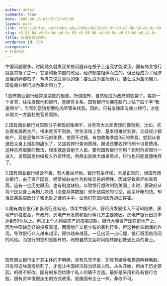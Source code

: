 ```yaml
---
author: abloz
comments: true
date: 2006-06-26 03:37:37+00:00
layout: post
link: http://abloz.com/index.php/2006/06/26/e5-8f-8d-e5-9b-bd-e6-9c-89-e5-95-86-e4-b8-9a-e9-93-b6-e8-a1-8c/
slug: e5-8f-8d-e5-9b-bd-e6-9c-89-e5-95-86-e4-b8-9a-e9-93-b6-e8-a1-8c
title: 反国有商业银行
wordpress_id: 676
categories:
- 社会评论
---
```


中国问题很多。时间越久就发现某些问题非在根子上追究才能改正。国有商业银行就是其根子之一。它是和新中国的政治，经济制度相伴而生的，但已经成为了经济发展的绊脚石了。毛泽东说过类似的话：要么成为革命动力，要么成为革命阻力。国有商业银行成为革命阻力了。




1.国有商业银行经常是腐败的根源。所谓国有，自然就成为政府的钱袋子。每抓一个贪官，往往发现他和银行，基建有关系。国有银行仿佛在脑门上贴了四个字“我是绵羊”，当官的饿狼想要吃肉尽管来找我。因此，只有废除国有商业银行，才能从很大一方面杜绝官员腐败。




2.国有商业银行对腐败分子表现的像绵羊，对劳苦大众却表现的像饿狗。比如，农业要发展再生产，根本就贷不到款。学生没钱上学，基本很难贷到款。又歧视小额帐户，现是受每年10元的年费，觉得不过瘾，有加收每季度3元的季费。尝到从普通民众身上搜刮的甜头了，又加收跨行查询费用。据说还要收跨行刷卡消费费用。这种杀鸡取卵的做法，根本就是自绝于人民，要你国有银行何用？到时外资银行一进入，发现国民纷纷投入外资怀抱，再祭出民族大旗来恳求，只怕也只能徒遭唾弃了。




3.国有商业银行经营不善，有大量呆坏帐。银行有呆坏帐，本是正常的。但国有商业银行，由于资产国有，经常被蛀虫作为权钱交易的牺牲。因此导致呆坏帐率奇高。这有一定历史原因，也有制度缺陷。以致银行想改制到美国上市时，要政府从每个民众身上再掏几块钱（没查具体数据）来补贴腐败的亏空。而呆坏帐的钱，却落日某些腐败分子和无耻之徒的手中，让他们在国内国外逍遥挥霍。




4.国有商业银行和暴利行业勾结，绑架中国经济，将经济发展带入不可知陷阱。房地产价格虚高，有政府，房地产开发商和银行等几方主要原因。房地产银行出资率达到50％以上。再加上个人购买房产的按揭贷款，银行大量资产压在房地产上。因为中国缺乏好的投资渠道，而房地产又是少有的暴利行业。但这种推波助澜的作用，导致银行介入越来越深，房价越来越高，一旦出现一点问题，银行将面临倒闭的风险。而银行的钱却是国有的，政府自然又会将风险转嫁到普通民众的身上。




 




国有商业银行由于其主体的不明确，具有先天不足，却具有媚骨和霸道两种嘴脸。只有将这块毒瘤给割了，才能让中国经济政治轻装上阵，从头开始。但由于历史原因，的确不好改。国有的东西给哪个私人的确不合适。最好是采用和私有银行合股，国有资本慢慢淡出的方式改革。就像国有企业一样，非改不可。
